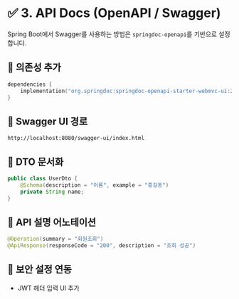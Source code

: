 # ✅ 3. API Docs (OpenAPI / Swagger)

Spring Boot에서 Swagger를 사용하는 방법은 `springdoc-openapi`를 기반으로 설정합니다.

## 🔹 의존성 추가

```kotlin
dependencies {
    implementation("org.springdoc:springdoc-openapi-starter-webmvc-ui:2.5.0")
}
```

## 🔹 Swagger UI 경로

```
http://localhost:8080/swagger-ui/index.html
```

## 🔹 DTO 문서화

```java
public class UserDto {
    @Schema(description = "이름", example = "홍길동")
    private String name;
}
```

## 🔹 API 설명 어노테이션

```java
@Operation(summary = "회원조회")
@ApiResponse(responseCode = "200", description = "조회 성공")
```

## 🔹 보안 설정 연동

- JWT 헤더 입력 UI 추가